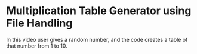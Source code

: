 # Multiplication Table Generator using File Handling

In this video user gives a random number, and the code creates a table of that number from 1 to 10.
